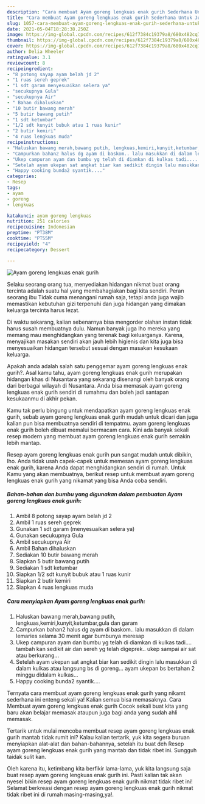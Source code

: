 ```yaml
---
description: "Cara membuat Ayam goreng lengkuas enak gurih Sederhana Untuk Jualan"
title: "Cara membuat Ayam goreng lengkuas enak gurih Sederhana Untuk Jualan"
slug: 1057-cara-membuat-ayam-goreng-lengkuas-enak-gurih-sederhana-untuk-jualan
date: 2021-05-04T18:28:38.250Z
image: https://img-global.cpcdn.com/recipes/612f7384c19379a8/680x482cq70/ayam-goreng-lengkuas-enak-gurih-foto-resep-utama.jpg
thumbnail: https://img-global.cpcdn.com/recipes/612f7384c19379a8/680x482cq70/ayam-goreng-lengkuas-enak-gurih-foto-resep-utama.jpg
cover: https://img-global.cpcdn.com/recipes/612f7384c19379a8/680x482cq70/ayam-goreng-lengkuas-enak-gurih-foto-resep-utama.jpg
author: Delia Wheeler
ratingvalue: 3.1
reviewcount: 8
recipeingredient:
- "8 potong sayap ayam belah jd 2"
- "1 ruas sereh geprek"
- "1 sdt garam menyesuaikan selera ya"
- "secukupnya Gula"
- "secukupnya Air"
- " Bahan dihaluskan"
- "10 butir bawang merah"
- "5 butir bawang putih"
- "1 sdt ketumbar"
- "1/2 sdt kunyit bubuk atau 1 ruas kunir"
- "2 butir kemiri"
- "4 ruas lengkuas muda"
recipeinstructions:
- "Haluskan bawang merah,bawang putih, lengkuas,kemiri,kunyit,ketumbar,gula dan garam"
- "Campurkan bahan2 halus dg ayam di baskom.. lalu masukkan di dalam lemaries selama 30 menit agar bumbunya meresap"
- "Ukep campuran ayam dan bumbu yg telah di diamkan di kulkas tadi.... tambah kan sedikit air dan sereh yg telah digeprek.. ukep sampai air sat atau berkurang..."
- "Setelah ayam ukepan sat angkat biar kan sedikit dingin lalu masukkan di dalam kulkas atau langsung bs di goreng... ayam ukepan bs bertahan 2 minggu didalam kulkas..."
- "Happy cooking bunda2 syantik...."
categories:
- Resep
tags:
- ayam
- goreng
- lengkuas

katakunci: ayam goreng lengkuas 
nutrition: 251 calories
recipecuisine: Indonesian
preptime: "PT38M"
cooktime: "PT55M"
recipeyield: "4"
recipecategory: Dessert

---
```



![Ayam goreng lengkuas enak gurih](https://img-global.cpcdn.com/recipes/612f7384c19379a8/680x482cq70/ayam-goreng-lengkuas-enak-gurih-foto-resep-utama.jpg)

Selaku seorang orang tua, menyediakan hidangan nikmat buat orang tercinta adalah suatu hal yang membahagiakan bagi kita sendiri. Peran seorang ibu Tidak cuma menangani rumah saja, tetapi anda juga wajib memastikan kebutuhan gizi terpenuhi dan juga hidangan yang dimakan keluarga tercinta harus lezat.

Di waktu  sekarang, kalian sebenarnya bisa mengorder olahan instan tidak harus susah membuatnya dulu. Namun banyak juga lho mereka yang memang mau menghidangkan yang terenak bagi keluarganya. Karena, menyajikan masakan sendiri akan jauh lebih higienis dan kita juga bisa menyesuaikan hidangan tersebut sesuai dengan masakan kesukaan keluarga. 



Apakah anda adalah salah satu penggemar ayam goreng lengkuas enak gurih?. Asal kamu tahu, ayam goreng lengkuas enak gurih merupakan hidangan khas di Nusantara yang sekarang disenangi oleh banyak orang dari berbagai wilayah di Nusantara. Anda bisa memasak ayam goreng lengkuas enak gurih sendiri di rumahmu dan boleh jadi santapan kesukaanmu di akhir pekan.

Kamu tak perlu bingung untuk mendapatkan ayam goreng lengkuas enak gurih, sebab ayam goreng lengkuas enak gurih mudah untuk dicari dan juga kalian pun bisa membuatnya sendiri di tempatmu. ayam goreng lengkuas enak gurih boleh dibuat memalui bermacam cara. Kini ada banyak sekali resep modern yang membuat ayam goreng lengkuas enak gurih semakin lebih mantap.

Resep ayam goreng lengkuas enak gurih pun sangat mudah untuk dibikin, lho. Anda tidak usah capek-capek untuk memesan ayam goreng lengkuas enak gurih, karena Anda dapat menghidangkan sendiri di rumah. Untuk Kamu yang akan membuatnya, berikut resep untuk membuat ayam goreng lengkuas enak gurih yang nikamat yang bisa Anda coba sendiri.

<!--inarticleads1-->

##### Bahan-bahan dan bumbu yang digunakan dalam pembuatan Ayam goreng lengkuas enak gurih:

1. Ambil 8 potong sayap ayam belah jd 2
1. Ambil 1 ruas sereh geprek
1. Gunakan 1 sdt garam (menyesuaikan selera ya)
1. Gunakan secukupnya Gula
1. Ambil secukupnya Air
1. Ambil  Bahan dihaluskan
1. Sediakan 10 butir bawang merah
1. Siapkan 5 butir bawang putih
1. Sediakan 1 sdt ketumbar
1. Siapkan 1/2 sdt kunyit bubuk atau 1 ruas kunir
1. Siapkan 2 butir kemiri
1. Siapkan 4 ruas lengkuas muda




<!--inarticleads2-->

##### Cara menyiapkan Ayam goreng lengkuas enak gurih:

1. Haluskan bawang merah,bawang putih, lengkuas,kemiri,kunyit,ketumbar,gula dan garam
1. Campurkan bahan2 halus dg ayam di baskom.. lalu masukkan di dalam lemaries selama 30 menit agar bumbunya meresap
1. Ukep campuran ayam dan bumbu yg telah di diamkan di kulkas tadi.... tambah kan sedikit air dan sereh yg telah digeprek.. ukep sampai air sat atau berkurang...
1. Setelah ayam ukepan sat angkat biar kan sedikit dingin lalu masukkan di dalam kulkas atau langsung bs di goreng... ayam ukepan bs bertahan 2 minggu didalam kulkas...
1. Happy cooking bunda2 syantik....




Ternyata cara membuat ayam goreng lengkuas enak gurih yang nikamt sederhana ini enteng sekali ya! Kalian semua bisa memasaknya. Cara Membuat ayam goreng lengkuas enak gurih Cocok sekali buat kita yang baru akan belajar memasak ataupun juga bagi anda yang sudah ahli memasak.

Tertarik untuk mulai mencoba membuat resep ayam goreng lengkuas enak gurih mantab tidak rumit ini? Kalau kalian tertarik, yuk kita segera buruan menyiapkan alat-alat dan bahan-bahannya, setelah itu buat deh Resep ayam goreng lengkuas enak gurih yang mantab dan tidak ribet ini. Sungguh taidak sulit kan. 

Oleh karena itu, ketimbang kita berfikir lama-lama, yuk kita langsung saja buat resep ayam goreng lengkuas enak gurih ini. Pasti kalian tak akan nyesel bikin resep ayam goreng lengkuas enak gurih nikmat tidak ribet ini! Selamat berkreasi dengan resep ayam goreng lengkuas enak gurih nikmat tidak ribet ini di rumah masing-masing,ya!.

